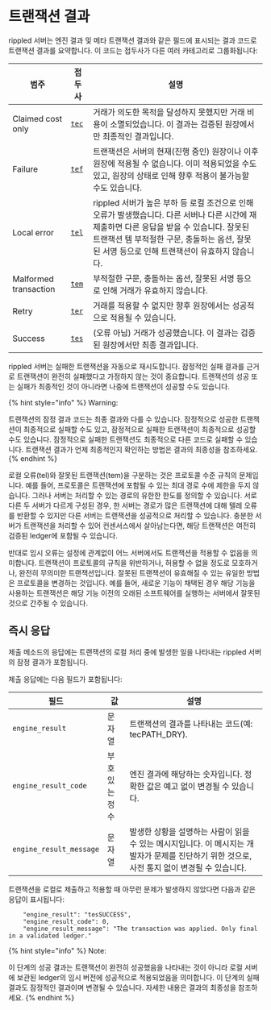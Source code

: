 # 트랜잭션 결과

rippled 서버는 엔진 결과 및 메타 트랜잭션 결과와 같은 필드에 표시되는 결과 코드로 트랜잭션 결과를 요약합니다. 이 코드는 접두사가 다른 여러 카테고리로 그룹화됩니다:

| 범주                    | 접두사                                        | 설명                                                                                                                                           |
| --------------------- | ------------------------------------------ | -------------------------------------------------------------------------------------------------------------------------------------------- |
| Claimed cost only     | [`tec`](https://xrpl.org/tec-codes.html)   | 거래가 의도한 목적을 달성하지 못했지만 거래 비용이 소멸되었습니다. 이 결과는 검증된 원장에서만 최종적인 결과입니다.                                                                            |
| Failure               | [`tef`](https://xrpl.org/tef-codes.html)   | 트랜잭션은 서버의 현재(진행 중인) 원장이나 이후 원장에 적용될 수 없습니다. 이미 적용되었을 수도 있고, 원장의 상태로 인해 향후 적용이 불가능할 수도 있습니다.                                                  |
| Local error           | [`tel`](https://xrpl.org/tel-codes.html)   | rippled 서버가 높은 부하 등 로컬 조건으로 인해 오류가 발생했습니다. 다른 서버나 다른 시간에 재제출하면 다른 응답을 받을 수 있습니다. 잘못된 트랜잭션 템 부적절한 구문, 충돌하는 옵션, 잘못된 서명 등으로 인해 트랜잭션이 유효하지 않습니다. |
| Malformed transaction | [`tem`](https://xrpl.org/tem-codes.html)   | 부적절한 구문, 충돌하는 옵션, 잘못된 서명 등으로 인해 거래가 유효하지 않습니다.                                                                                               |
| Retry                 | [`ter`](https://xrpl.org/ter-codes.html)   | 거래를 적용할 수 없지만 향후 원장에서는 성공적으로 적용될 수 있습니다.                                                                                                     |
| Success               | [`tes`](https://xrpl.org/tes-success.html) | (오류 아님) 거래가 성공했습니다. 이 결과는 검증된 원장에서만 최종 결과입니다.                                                                                                |

rippled 서버는 실패한 트랜잭션을 자동으로 재시도합니다. 잠정적인 실패 결과를 근거로 트랜잭션이 완전히 실패했다고 가정하지 않는 것이 중요합니다. 트랜잭션의 성공 또는 실패가 최종적인 것이 아니라면 나중에 트랜잭션이 성공할 수도 있습니다.

{% hint style="info" %}
Warning:

트랜잭션의 잠정 결과 코드는 최종 결과와 다를 수 있습니다. 잠정적으로 성공한 트랜잭션이 최종적으로 실패할 수도 있고, 잠정적으로 실패한 트랜잭션이 최종적으로 성공할 수도 있습니다. 잠정적으로 실패한 트랜잭션도 최종적으로 다른 코드로 실패할 수 있습니다. 트랜잭션 결과가 언제 최종적인지 확인하는 방법은 결과의 최종성을 참조하세요.
{% endhint %}

로컬 오류(tel)와 잘못된 트랜잭션(tem)을 구분하는 것은 프로토콜 수준 규칙의 문제입니다. 예를 들어, 프로토콜은 트랜잭션에 포함될 수 있는 최대 경로 수에 제한을 두지 않습니다. 그러나 서버는 처리할 수 있는 경로의 유한한 한도를 정의할 수 있습니다. 서로 다른 두 서버가 다르게 구성된 경우, 한 서버는 경로가 많은 트랜잭션에 대해 텔레 오류를 반환할 수 있지만 다른 서버는 트랜잭션을 성공적으로 처리할 수 있습니다. 충분한 서버가 트랜잭션을 처리할 수 있어 컨센서스에서 살아남는다면, 해당 트랜잭션은 여전히 검증된 ledger에 포함될 수 있습니다.

반대로 임시 오류는 설정에 관계없이 어느 서버에서도 트랜잭션을 적용할 수 없음을 의미합니다. 트랜잭션이 프로토콜의 규칙을 위반하거나, 허용할 수 없을 정도로 모호하거나, 완전히 무의미한 트랜잭션입니다. 잘못된 트랜잭션이 유효해질 수 있는 유일한 방법은 프로토콜을 변경하는 것입니다. 예를 들어, 새로운 기능이 채택된 경우 해당 기능을 사용하는 트랜잭션은 해당 기능 이전의 오래된 소프트웨어를 실행하는 서버에서 잘못된 것으로 간주될 수 있습니다.

## 즉시 응답

제출 메소드의 응답에는 트랜잭션의 로컬 처리 중에 발생한 일을 나타내는 rippled 서버의 잠정 결과가 포함됩니다.

제출 응답에는 다음 필드가 포함됩니다:

| 필드                      | 값        | 설명                                                                                 |
| ----------------------- | -------- | ---------------------------------------------------------------------------------- |
| `engine_result`         | 문자열      | 트랜잭션의 결과를 나타내는 코드(예: tecPATH\_DRY).                                                |
| `engine_result_code`    | 부호 있는 정수 | 엔진 결과에 해당하는 숫자입니다. 정확한 값은 예고 없이 변경될 수 있습니다.                                        |
| `engine_result_message` | 문자열      | 발생한 상황을 설명하는 사람이 읽을 수 있는 메시지입니다. 이 메시지는 개발자가 문제를 진단하기 위한 것으로, 사전 통지 없이 변경될 수 있습니다. |

트랜잭션을 로컬로 제출하고 적용할 때 아무런 문제가 발생하지 않았다면 다음과 같은 응답이 표시됩니다:

```
    "engine_result": "tesSUCCESS",
    "engine_result_code": 0,
    "engine_result_message": "The transaction was applied. Only final in a validated ledger."
```

{% hint style="info" %}
Note:

이 단계의 성공 결과는 트랜잭션이 완전히 성공했음을 나타내는 것이 아니라 로컬 서버에 보관된 ledger의 임시 버전에 성공적으로 적용되었음을 의미합니다. 이 단계의 실패 결과도 잠정적인 결과이며 변경될 수 있습니다. 자세한 내용은 결과의 최종성을 참조하세요.
{% endhint %}
